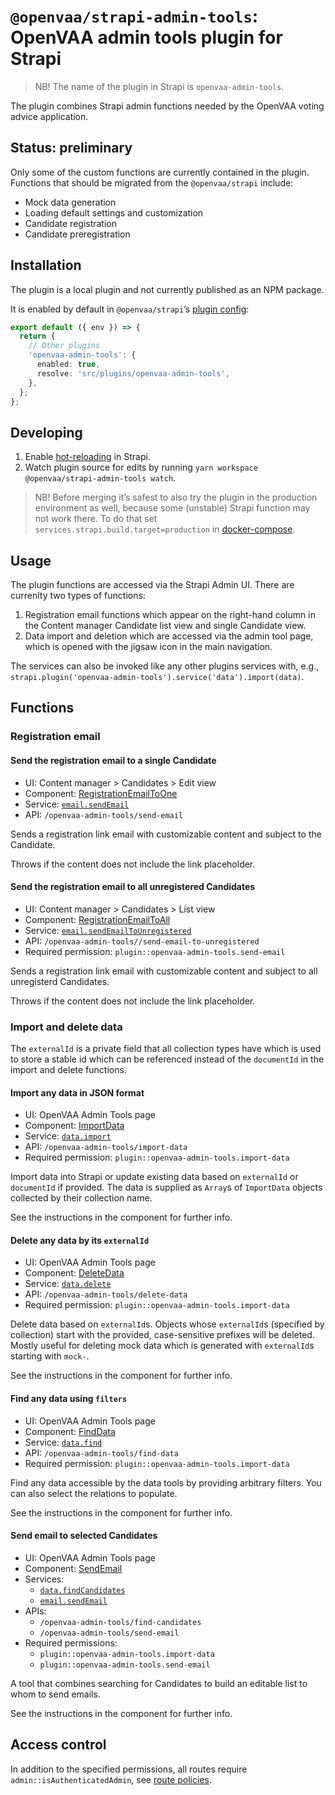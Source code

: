 # `@openvaa/strapi-admin-tools`: OpenVAA admin tools plugin for Strapi

> NB! The name of the plugin in Strapi is `openvaa-admin-tools`.

The plugin combines Strapi admin functions needed by the OpenVAA voting advice application.

## Status: preliminary

Only some of the custom functions are currently contained in the plugin. Functions that should be migrated from the `@openvaa/strapi` include:

- Mock data generation
- Loading default settings and customization
- Candidate registration
- Candidate preregistration

## Installation

The plugin is a local plugin and not currently published as an NPM package.

It is enabled by default in `@openvaa/strapi`’s [plugin config](backend/vaa-strapi/config/plugins.ts):

```ts
export default ({ env }) => {
  return {
    // Other plugins
    'openvaa-admin-tools': {
      enabled: true,
      resolve: 'src/plugins/openvaa-admin-tools',
    },
  };
};
```

## Developing

1. Enable [hot-reloading](/docs/docker-setup-guide.md#hot-reloading) in Strapi.
2. Watch plugin source for edits by running `yarn workspace @openvaa/strapi-admin-tools watch`.

> NB! Before merging it’s safest to also try the plugin in the production environment as well, because some (unstable) Strapi function may not work there. To do that set `services.strapi.build.target=production` in [docker-compose](/backend/vaa-strapi/docker-compose.dev.yml).

## Usage

The plugin functions are accessed via the Strapi Admin UI. There are currenlty two types of functions:

1. Registration email functions which appear on the right-hand column in the Content manager Candidate list view and single Candidate view.
2. Data import and deletion which are accessed via the admin tool page, which is opened with the jigsaw icon in the main navigation.

The services can also be invoked like any other plugins services with, e.g., `strapi.plugin('openvaa-admin-tools').service('data').import(data)`.

## Functions

### Registration email

#### Send the registration email to a single Candidate

- UI: Content manager > Candidates > Edit view
- Component: [RegistrationEmailToOne](admin/src/components/RegistrationEmailToOne.tsx)
- Service: [`email.sendEmail`](server/src/services/email.ts)
- API: `/openvaa-admin-tools/send-email`

Sends a registration link email with customizable content and subject to the Candidate.

Throws if the content does not include the link placeholder.

#### Send the registration email to all unregistered Candidates

- UI: Content manager > Candidates > List view
- Component: [RegistrationEmailToAll](admin/src/components/RegistrationEmailToAll.tsx)
- Service: [`email.sendEmailToUnregistered`](server/src/services/email.ts)
- API: `/openvaa-admin-tools//send-email-to-unregistered`
- Required permission: `plugin::openvaa-admin-tools.send-email`

Sends a registration link email with customizable content and subject to all unregisterd Candidates.

Throws if the content does not include the link placeholder.

### Import and delete data

The `externalId` is a private field that all collection types have which is used to store a stable id which can be referenced instead of the `documentId` in the import and delete functions.

#### Import any data in JSON format

- UI: OpenVAA Admin Tools page
- Component: [ImportData](admin/src/components/ImportData.tsx)
- Service: [`data.import`](server/src/services/data.ts)
- API: `/openvaa-admin-tools/import-data`
- Required permission: `plugin::openvaa-admin-tools.import-data`

Import data into Strapi or update existing data based on `externalId` or `documentId` if provided. The data is supplied as `Array`s of `ImportData` objects collected by their collection name.

See the instructions in the component for further info.

#### Delete any data by its `externalId`

- UI: OpenVAA Admin Tools page
- Component: [DeleteData](admin/src/components/DeleteData.tsx)
- Service: [`data.delete`](server/src/services/data.ts)
- API: `/openvaa-admin-tools/delete-data`
- Required permission: `plugin::openvaa-admin-tools.import-data`

Delete data based on `externalId`s. Objects whose `externalId`s (specified by collection) start with the provided, case-sensitive prefixes will be deleted. Mostly useful for deleting mock data which is generated with `externalId`s starting with `mock-`.

See the instructions in the component for further info.

#### Find any data using `filters`

- UI: OpenVAA Admin Tools page
- Component: [FindData](admin/src/components/FindData.tsx)
- Service: [`data.find`](server/src/services/data.ts)
- API: `/openvaa-admin-tools/find-data`
- Required permission: `plugin::openvaa-admin-tools.import-data`

Find any data accessible by the data tools by providing arbitrary filters. You can also select the relations to populate.

See the instructions in the component for further info.

#### Send email to selected Candidates

- UI: OpenVAA Admin Tools page
- Component: [SendEmail](admin/src/components/SendEmail.tsx)
- Services:
  - [`data.findCandidates`](server/src/services/data.ts)
  - [`email.sendEmail`](server/src/services/email.ts)
- APIs:
  - `/openvaa-admin-tools/find-candidates`
  - `/openvaa-admin-tools/send-email`
- Required permissions:
  - `plugin::openvaa-admin-tools.import-data`
  - `plugin::openvaa-admin-tools.send-email`

A tool that combines searching for Candidates to build an editable list to whom to send emails.

See the instructions in the component for further info.

## Access control

In addition to the specified permissions, all routes require `admin::isAuthenticatedAdmin`, see [route policies](server/src/routes/admin/index.ts).
